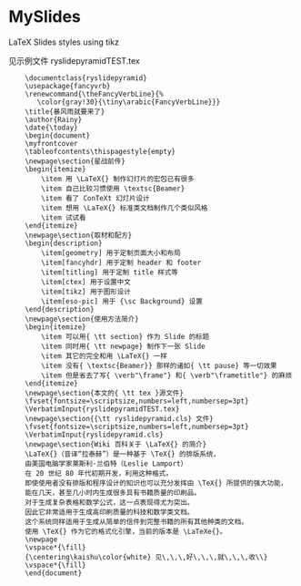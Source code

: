 MySlides
========

LaTeX Slides styles using tikz

见示例文件 ryslidepyramidTEST.tex


		\documentclass{ryslidepyramid}
		\usepackage{fancyvrb}
		\renewcommand{\theFancyVerbLine}{%
		   \color{gray!30}{\tiny\arabic{FancyVerbLine}}}
		\title{暴风雨就要来了}
		\author{Rainy}
		\date{\today}
		\begin{document}
		\myfrontcover
		\tableofcontents\thispagestyle{empty}
		\newpage\section{星战前传}
		\begin{itemize}
		    \item 用 \LaTeX{} 制作幻灯片的宏包已有很多
		    \item 自己比较习惯使用 \textsc{Beamer}
		    \item 看了 ConTeXt 幻灯片设计
		    \item 想用 \LaTeX{} 标准类文档制作几个类似风格
		    \item 试试看
		\end{itemize}
		\newpage\section{取材和配方}
		\begin{description}
		    \item[geometry] 用于定制页面大小和布局
		    \item[fancyhdr] 用于定制 header 和 footer
		    \item[titling] 用于定制 title 样式等
		    \item[ctex] 用于设置中文
		    \item[tikz] 用于图形设计
		    \item[eso-pic] 用于 {\sc Background} 设置
		\end{description}
		\newpage\section{使用方法简介}
		\begin{itemize}
		    \item 可以用{ \tt section} 作为 Slide 的标题
		    \item 同时用{ \tt newpage} 制作下一张 Slide
		    \item 其它的完全和用 \LaTeX{} 一样
		    \item 没有{ \textsc{Beamer}} 那样的诸如{ \tt pause} 等一切效果
		    \item 但是省去了写{ \verb"\frame"} 和{ \verb"\frametitle"} 的麻烦
		\end{itemize}
		\newpage\section{本文的{ \tt tex }源文件}
		\fvset{fontsize=\scriptsize,numbers=left,numbersep=3pt}
		\VerbatimInput{ryslidepyramidTEST.tex}
		\newpage\section{{\tt ryslidepyramid.cls} 文件}
		\fvset{fontsize=\scriptsize,numbers=left,numbersep=3pt}
		\VerbatimInput{ryslidepyramid.cls}
		\newpage\section{Wiki 百科关于 \LaTeX{} 的简介}
		\LaTeX{}（音译“拉泰赫”）是一种基于 \TeX{} 的排版系统，
		由美国电脑学家莱斯利·兰伯特（Leslie Lamport）
		在 20 世纪 80 年代初期开发，利用这种格式，
		即使使用者没有排版和程序设计的知识也可以充分发挥由 \TeX{} 所提供的强大功能，
		能在几天，甚至几小时内生成很多具有书籍质量的印刷品。
		对于生成复杂表格和数学公式，这一点表现得尤为突出。
		因此它非常适用于生成高印刷质量的科技和数学类文档。
		这个系统同样适用于生成从简单的信件到完整书籍的所有其他种类的文档。
		使用 \TeX{} 作为它的格式化引擎，当前的版本是 \LaTeXe{}。
		\newpage
		\vspace*{\fill}
		{\centering\kaishu\color{white} 见\,\,\,好\,\,\,就\,\,\,收\\}
		\vspace*{\fill}
		\end{document}
		
